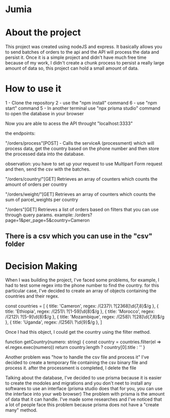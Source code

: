 # Jumia

# About the project
This project was created using nodeJS and express. It basically allows you to send batches of orders to the api and the API will process the data and persist it.
Once it is a simple project and didn't have much free time because of my work, I didn't create a chunk process to persist a really large amount of data so, this project can hold a small amount of data.

# How to use it 
1 - Clone the repository
2 - use the "npm install" command 
6 - use "npm start" command
5 - In another terminal use  "npx prisma studio" command to open the database in your browser

Now you are able to acess the API throught "localhost:3333"

the endpoints: 

"/orders/process"[POST] - Calls the serviceA (processment) which will process data, get the country based on the phone number and then store the processed data into the database.

observation: you have to set up your request to use Multipart Form request and then, send the csv with the batches.

"/orders/country/"[GET] Retrieves an array of counters which counts the amount of orders per country

"/orders/weight/"[GET] Retrieves an array of counters which counts the sum of parcel_weights per country

"/orders"[GET] Retrieves a list of orders based on filters that you can use through query params.
example: /orders?page=1&per_page=5&country=Cameron

## There is a csv which you can use in the "csv" folder


# Decision Making
When I was building the project, I've faced some problems, for example, I had to test some regex into the phone number to find the country. for this particular case, I've decided to create an array of objects containing the countries and their regex.

const countries = [
    { title: 'Cameron', regex: /\(237\)\ ?[2368]\d{7,8}$/g },
    { title: 'Ethiopia', regex: /\(251\)\ ?[1-59]\d{8}$/g },
    { title: 'Morocco', regex: /\(212\)\ ?[5-9]\d{8}$/g },
    { title: 'Mozambique', regex: /\(258\)\ ?[28]\d{7,8}$/g },
    { title: 'Uganda', regex: /\(256\)\ ?\d{9}$/g },
]

Once I had this object, I could get the country using the filter method.

function getCountry(numero: string) {
    const country = countries.filter(el => el.regex.exec(numero))
    return country.length ? country[0].title : ''
}

Another problem was "how to handle the csv file and process it"
I've decided to create a temporary file containing the csv binary file and process it. after the processment is completed, I delete the file

Talking about the database, I've decided to use prisma because it is easier to create the modoles and migrations and you don't neet to install any softwares to use an interface (prisma studio does that for you, you can use the interface into your web browser)
The problem with prisma is the amount of data that it can handle. I've made some researches and I've noticed that a lot of people face this problem because prisma does not have a "create many" method.